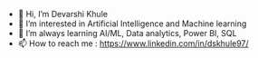 - 👋 Hi, I’m Devarshi Khule
- 👀 I’m interested in Artificial Intelligence and Machine learning
- 🌱 I’m always learning AI/ML, Data analytics, Power BI, SQL
- 📫 How to reach me : https://www.linkedin.com/in/dskhule97/

<!---
dskhule97/dskhule97 is a ✨ special ✨ repository because its `README.md` (this file) appears on your GitHub profile.
You can click the Preview link to take a look at your changes.
--->
